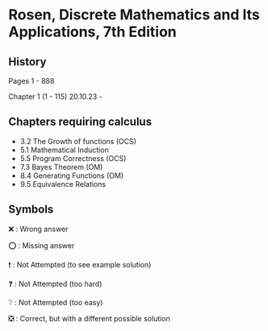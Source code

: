 # Rosen, Discrete Mathematics and Its Applications, 7th Edition

## History

Pages 1 - 888

Chapter 1 (1 - 115)
  20.10.23 -

## Chapters requiring calculus

- 3.2 The Growth of functions (OCS)
- 5.1 Mathematical Induction
- 5.5 Program Correctness (OCS)
- 7.3 Bayes Theorem (OM)
- 8.4 Generating Functions (OM)
- 9.5 Equivalence Relations

## Symbols

❌
: Wrong answer

⭕
: Missing answer

❗
: Not Attempted (to see example solution)

❓
: Not Attempted (too hard)

❔
: Not Attempted (too easy)

❎
: Correct, but with a different possible solution
